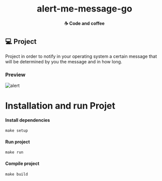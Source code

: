<h1 align="center">
   alert-me-message-go
</h1>

<h4 align="center">
  ☕ Code and coffee
</h4>

## 💻 Project

Project in order to notify in your operating system a certain message that will be determined by you the message and in how long.

### Preview

![alert](https://user-images.githubusercontent.com/42414475/222987896-8df95542-7d8a-403d-bfc6-38cd0a095210.png)


# Installation and run Projet

#### Install dependencies
```
make setup
```

#### Run project
```
make run
```

#### Compile project
```
make build
```

